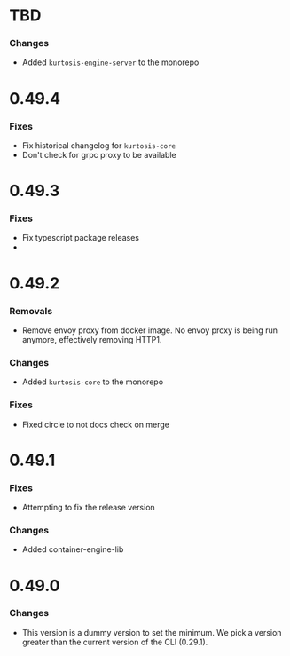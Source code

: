 # TBD

### Changes
* Added `kurtosis-engine-server` to the monorepo

# 0.49.4

### Fixes
* Fix historical changelog for `kurtosis-core`
* Don't check for grpc proxy to be available

# 0.49.3

### Fixes
* Fix typescript package releases
* 

# 0.49.2

### Removals
* Remove envoy proxy from docker image. No envoy proxy is being run anymore, effectively removing HTTP1.

### Changes
* Added `kurtosis-core` to the monorepo

### Fixes
* Fixed circle to not docs check on merge

# 0.49.1

### Fixes
* Attempting to fix the release version
### Changes
* Added container-engine-lib

# 0.49.0

### Changes
* This version is a dummy version to set the minimum. We pick a version greater than the current version of the CLI (0.29.1). 
